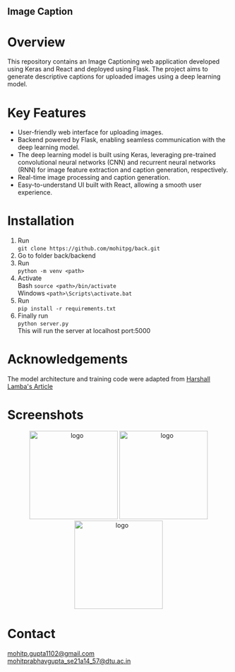 ## Image Caption

# Overview
This repository contains an Image Captioning web application developed using Keras and React and deployed using Flask. The project aims to generate descriptive captions for uploaded images using a deep learning model.

# Key Features
<ul>
<li>User-friendly web interface for uploading images.</li>
<li>Backend powered by Flask, enabling seamless communication with the deep learning model.</li>
<li>The deep learning model is built using Keras, leveraging pre-trained convolutional neural networks (CNN) and recurrent neural networks (RNN) for image feature extraction and caption generation, respectively.</li>
<li>Real-time image processing and caption generation.</li>
<li>Easy-to-understand UI built with React, allowing a smooth user experience.</li>
</ul>

# Installation
1. Run <br>
 `git clone https://github.com/mohitpg/back.git` <br>
2. Go to folder back/backend <br>
3. Run <br>
 `python -m venv <path>` <br>
4. Activate <br>
Bash `source <path>/bin/activate` <br>
Windows `<path>\Scripts\activate.bat` <br>
5. Run <br>
`pip install -r requirements.txt` <br>
6. Finally run <br>
`python server.py` <br>
This will run the server at localhost port:5000

# Acknowledgements
The model architecture and training code were adapted from <a href='https://towardsdatascience.com/image-captioning-with-keras-teaching-computers-to-describe-pictures-c88a46a311b8'> Harshall Lamba's Article </a>

# Screenshots
<div align="center">
  <picture>
    <source media="(prefers-color-scheme: dark)" height="200px" srcset="https://github.com/mohitpg/back/frontend/public/ss1.png">
    <img alt="logo" height="200px" src="https://github.com/mohitpg/back/frontend/public/ss1.png">
    <source media="(prefers-color-scheme: dark)" height="200px" srcset="https://github.com/mohitpg/back/frontend/public/ss2.png">
    <img alt="logo" height="200px" src="https://github.com/mohitpg/back/frontend/public/ss2.png">
    <source media="(prefers-color-scheme: dark)" height="200px" srcset="https://github.com/mohitpg/back/frontend/public/ss3.png">
    <img alt="logo" height="200px" src="https://github.com/mohitpg/back/frontend/public/ss3.png">
  </picture>
</div>

# Contact
mohitp.gupta1102@gmail.com <br>
mohitprabhavgupta_se21a14_57@dtu.ac.in



